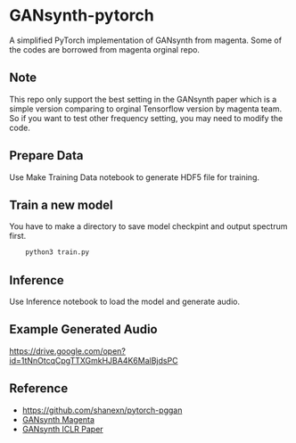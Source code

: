 # GANsynth-pytorch
A simplified PyTorch implementation of GANsynth from magenta.
Some of the codes are borrowed from magenta orginal repo.

## Note
This repo only support the best setting in the GANsynth paper which is a simple version comparing to orginal Tensorflow version by magenta team.
So if you want to test other frequency setting, you may need to modify the code.



## Prepare Data
Use Make Training Data notebook to generate HDF5 file for training. 

## Train a new model
You have to make a directory to save model checkpint and output spectrum first.
```sh
    python3 train.py
```

## Inference 
Use Inference notebook to load the model and generate audio.

## Example Generated Audio
 https://drive.google.com/open?id=1tNnOtcqCpgTTXGmkHJBA4K6MalBjdsPC

## Reference 
- https://github.com/shanexn/pytorch-pggan
- [GANsynth Magenta](https://github.com/tensorflow/magenta/tree/master/magenta/models/gansynth)
- [GANsynth ICLR Paper](https://arxiv.org/abs/1902.08710)
